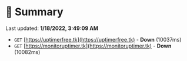 # 📖 Summary
Last updated: **1/18/2022, 3:49:09 AM**

- `GET` [https://uptimerfree.tk](https://uptimerfree.tk) - **Down** (10037ms)
- `GET` [https://monitoruptimer.tk](https://monitoruptimer.tk) - **Down** (10082ms)
